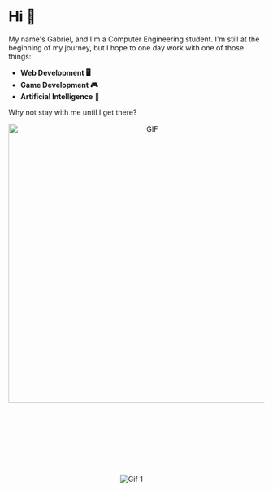 # Hi 👋

My name's Gabriel, and I'm a Computer Engineering student. I'm still at the beginning of my journey, but I hope to one day work with one of those things:

- <b>Web Development 🖥️
- Game Development 🎮
- Artificial Intelligence</b> 🤖

Why not stay with me until I get there?

<div align="center">
<img hight="400" width="550" alt="GIF" align="center" src="https://64.media.tumblr.com/1f35d38b27d6d62507fafce6dfca8382/a812b236aa921c27-8b/s1280x1920/6880e3a3df3b584d69bc9efc41c1dfe022aabd90.gif">
</div>

<div style="display: flex; justify-content: center; align-items: center; height: 300px;">
  <div style="margin-right: 20px;">
    <img src="https://cyber.dabamos.de/88x31/ienuke.gif" alt="Gif 1" style="max-height: 100%; max-width: 100%;">
  </div>
  <div align='center">
    <img src="https://cyber.dabamos.de/88x31/mswinmediaplayer7.gif" alt="Gif 2" style="max-height: 100%; max-width: 100%;">
  </div>
</div>
